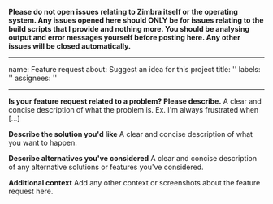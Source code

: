 **Please do not open issues relating to Zimbra itself or the operating system.  Any issues opened here should ONLY be for issues relating to the build scripts that I provide and nothing more.  You should be analysing output and error messages yourself before posting here.  Any other issues will be closed automatically.**

---
name: Feature request
about: Suggest an idea for this project
title: ''
labels: ''
assignees: ''

---

**Is your feature request related to a problem? Please describe.**
A clear and concise description of what the problem is. Ex. I'm always frustrated when [...]

**Describe the solution you'd like**
A clear and concise description of what you want to happen.

**Describe alternatives you've considered**
A clear and concise description of any alternative solutions or features you've considered.

**Additional context**
Add any other context or screenshots about the feature request here.
